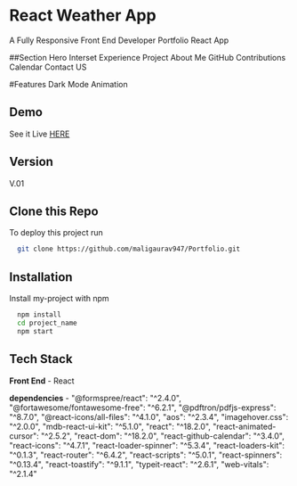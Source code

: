 
# React Weather App

A Fully Responsive Front End Developer Portfolio React App



##Section
  Hero
  Interset
  Experience
  Project
  About Me
  GitHub Contributions Calendar
  Contact US

#Features
  Dark Mode
  Animation 
  
## Demo

See it Live [HERE](https://maligaurav947.github.io/Portfolio/) 


## Version

V.01
## Clone this Repo

To deploy this project run

```bash
  git clone https://github.com/maligaurav947/Portfolio.git
```


## Installation

Install my-project with npm

```bash
  npm install
  cd project_name
  npm start
```
    
## Tech Stack

**Front End** - React 

**dependencies** - 
    "@formspree/react": "^2.4.0",
    "@fortawesome/fontawesome-free": "^6.2.1",
    "@pdftron/pdfjs-express": "^8.7.0",
    "@react-icons/all-files": "^4.1.0",
    "aos": "^2.3.4",
    "imagehover.css": "^2.0.0",
    "mdb-react-ui-kit": "^5.1.0",
    "react": "^18.2.0",
    "react-animated-cursor": "^2.5.2",
    "react-dom": "^18.2.0",
    "react-github-calendar": "^3.4.0",
    "react-icons": "^4.7.1",
    "react-loader-spinner": "^5.3.4",
    "react-loaders-kit": "^0.1.3",
    "react-router": "^6.4.2",
    "react-scripts": "^5.0.1",
    "react-spinners": "^0.13.4",
    "react-toastify": "^9.1.1",
    "typeit-react": "^2.6.1",
    "web-vitals": "^2.1.4"
